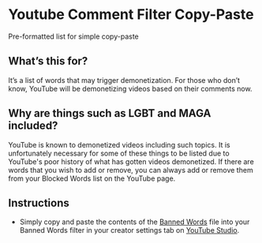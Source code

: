 # Youtube Comment Filter Copy-Paste
Pre-formatted list for simple copy-paste

## What’s this for? 
It’s a list of words that may trigger demonetization. For those who don’t know, YouTube will be demonetizing videos based on their comments now. 

## Why are things such as LGBT and MAGA included?
YouTube is known to demonetized videos including such topics. It is unfortunately necessary for some of these things to be listed due to YouTube's poor history of what has gotten videos demonetized. If there are words that you wish to add or remove, you can always add or remove them from your Blocked Words list on the YouTube page.

## Instructions 

* Simply copy and paste the contents of the [Banned Words][Banned_Words] file into your Banned Words filter in your creator settings tab on [YouTube Studio][YouTube_Studio].

[Banned_Words]: https://raw.githubusercontent.com/The-Back-Room/YouTube-Banned-Words-List/main/files/Banned%20Words
[YouTube_Studio]: https://studio.youtube.com/



